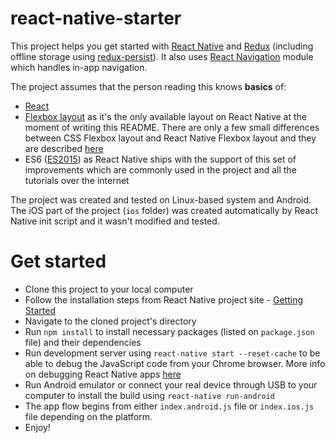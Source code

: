# react-native-starter
This project helps you get started with [React Native](https://facebook.github.io/react-native/) and [Redux](http://redux.js.org/) (including offline storage using [redux-persist](https://github.com/rt2zz/redux-persist)). It also uses [React Navigation](https://reactnavigation.org/) module which handles in-app navigation.

The project assumes that the person reading this knows **basics** of:
* [React](https://facebook.github.io/react/)
* [Flexbox layout](https://css-tricks.com/snippets/css/a-guide-to-flexbox/) as it's the only available layout on React Native at the moment of writing this README. There are only a few small differences between CSS Flexbox layout and React Native Flexbox layout and they are described [here](https://facebook.github.io/react-native/docs/flexbox.html)
* ES6 ([ES2015](https://babeljs.io/learn-es2015/)) as React Native ships with the support of this set of improvements which are commonly used in the project and all the tutorials over the internet

The project was created and tested on Linux-based system and Android. The iOS part of the project (`ios` folder) was created automatically by React Native init script and it wasn't modified and tested.

# Get started
* Clone this project to your local computer
* Follow the installation steps from React Native project site - [Getting Started](https://facebook.github.io/react-native/docs/getting-started.html)
* Navigate to the cloned project's directory
* Run `npm install` to install necessary packages (listed on `package.json` file) and their dependencies
* Run development server using `react-native start --reset-cache` to be able to debug the JavaScript code from your Chrome browser. More info on debugging React Native apps [here](https://facebook.github.io/react-native/docs/debugging.html)
* Run Android emulator or connect your real device through USB to your computer to install the build using `react-native run-android`
* The app flow begins from either `index.android.js` file or `index.ios.js` file depending on the platform.
* Enjoy!